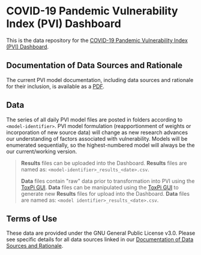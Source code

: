 # COVID-19 Pandemic Vulnerability Index (PVI) Dashboard

This is the data repository for the [COVID-19 Pandemic Vulnerability Index (PVI) Dashboard](https://toxpi.org/covid-19/map/).  

## Documentation of Data Sources and Rationale

The current PVI model documentation, including data sources and rationale for their inclusion, is available as a [PDF](https://toxpi.org/covid-19/).

## Data

The series of all daily PVI model files are posted in folders according to `<model-identifier>`. PVI model formulation (reapportionment of weights or incorporation of new source data) will change as new research advances our understanding of factors associated with vulnerability. Models will be enumerated sequentially, so the highest-numbered model will always be the our current/working version.

> **Results** files can be uploaded into the Dashboard. **Results** files are named as:</n>
>  `<model-identifier>_results_<date>.csv`.
>  
> **Data** files contain "raw" data prior to transformation into PVI using the [ToxPi  GUI](https://toxpi.org/). **Data** files can be manipulated using the [ToxPi  GUI](https://toxpi.org/) to generate new **Results** files for upload into the Dashboard. **Data** files are named as:</n>
>  `<model identifier>_results_<date>.csv`.

## Terms of Use

These data are provided under the GNU General Public License v3.0. Please see specific details for all data sources linked in our [Documentation of Data Sources and Rationale](https://toxpi.org/covid-19/).

